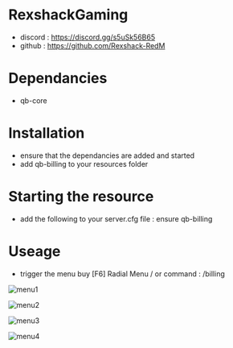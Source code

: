 # RexshackGaming
- discord : https://discord.gg/s5uSk56B65
- github : https://github.com/Rexshack-RedM

# Dependancies
- qb-core

# Installation
- ensure that the dependancies are added and started
- add qb-billing to your resources folder

# Starting the resource
- add the following to your server.cfg file : ensure qb-billing

# Useage
- trigger the menu buy [F6] Radial Menu / or command : /billing

![menu1](https://user-images.githubusercontent.com/76662933/211630383-78f24fb2-4a91-444b-b415-4132f87d1cc2.jpg)

![menu2](https://user-images.githubusercontent.com/76662933/211630394-a7e1ebc3-65fd-44f8-830d-99cb5896cb98.jpg)

![menu3](https://user-images.githubusercontent.com/76662933/211630409-1b6ab49b-f15f-43c5-85c4-a0ec5eb2796c.jpg)

![menu4](https://user-images.githubusercontent.com/76662933/211630417-19457ff0-6f9f-4837-a1f5-4cf82fec051f.jpg)
